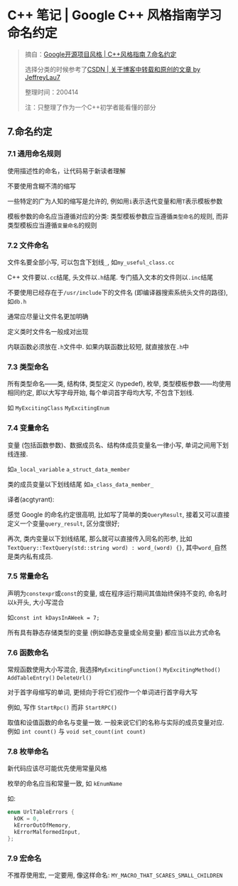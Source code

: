 # C++ 笔记 | Google C++ 风格指南学习 命名约定

> 摘自：[Google开源项目风格 | C++风格指南 7.命名约定](https://zh-google-styleguide.readthedocs.io/en/latest/contents/)
> 
> 选择分类的时候参考了[CSDN | 关于博客中转载和原创的文章 by JeffreyLau7](https://blog.csdn.net/jeffreylau7/article/details/51276136 "csdn.net")
> 
> 整理时间：200414
> 
> 注：只整理了作为一个C++初学者能看懂的部分

## 7.命名约定

### 7.1 通用命名规则

使用描述性的命名，让代码易于新读者理解

不要使用含糊不清的缩写

一些特定的广为人知的缩写是允许的, 例如用`i`表示迭代变量和用`T`表示模板参数

模板参数的命名应当遵循对应的分类: 类型模板参数应当遵循`类型命名`的规则, 而非类型模板应当遵循`变量命名`的规则

### 7.2 文件命名

文件名要全部小写, 可以包含下划线`_`, 如`my_useful_class.cc`

C++ 文件要以`.cc`结尾, 头文件以`.h`结尾. 专门插入文本的文件则以`.inc`结尾

不要使用已经存在于`/usr/include`下的文件名 (即编译器搜索系统头文件的路径), 如`db.h`

通常应尽量让文件名更加明确

定义类时文件名一般成对出现

内联函数必须放在`.h`文件中. 如果内联函数比较短, 就直接放在`.h`中

### 7.3 类型命名

所有类型命名——类, 结构体, 类型定义 (typedef), 枚举, 类型模板参数——均使用相同约定, 即以大写字母开始, 每个单词首字母均大写, 不包含下划线. 

如 `MyExcitingClass` `MyExcitingEnum`

### 7.4 变量命名

变量 (包括函数参数)、数据成员名、结构体成员变量名一律小写, 单词之间用下划线连接. 

如`a_local_variable` `a_struct_data_member`

类的成员变量以下划线结尾 如`a_class_data_member_`

译者(acgtyrant):

感觉 Google 的命名约定很高明, 比如写了简单的类`QueryResult`, 接着又可以直接定义一个变量`query_result`, 区分度很好;

再次, 类内变量以下划线结尾, 那么就可以直接传入同名的形参, 比如`TextQuery::TextQuery(std::string word) : word_(word) {}`, 其中`word_`自然是类内私有成员.

### 7.5 常量命名

声明为`constexpr`或`const`的变量, 或在程序运行期间其值始终保持不变的, 命名时以`k`开头, 大小写混合

如`const int kDaysInAWeek = 7;`

所有具有静态存储类型的变量 (例如静态变量或全局变量) 都应当以此方式命名

### 7.6 函数命名

常规函数使用大小写混合, 我选择`MyExcitingFunction()` `MyExcitingMethod()` `AddTableEntry()` `DeleteUrl()`

对于首字母缩写的单词, 更倾向于将它们视作一个单词进行首字母大写

例如, 写作 `StartRpc()` 而非 `StartRPC()`

取值和设值函数的命名与变量一致. 一般来说它们的名称与实际的成员变量对应. 例如 `int count()` 与 `void set_count(int count)`

### 7.8 枚举命名
新代码应该尽可能优先使用常量风格

枚举的命名应当和常量一致, 如 `kEnumName`

如:

```cpp
enum UrlTableErrors {
  kOK = 0,
  kErrorOutOfMemory,
  kErrorMalformedInput,
};
```

### 7.9 宏命名

不推荐使用宏, 一定要用, 像这样命名: `MY_MACRO_THAT_SCARES_SMALL_CHILDREN`
